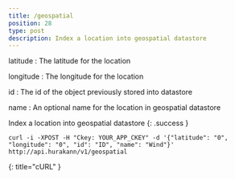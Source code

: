 ```yaml
---
title: /geospatial
position: 28
type: post
description: Index a location into geospatial datastore
---
```

latitude
: The latitude for the location

longitude
: The longitude for the location

id
: The id of the object previously stored into datastore

name
: An optional name for the location in geospatial datastore

Index a location into geospatial datastore
{: .success }

~~~ shell
curl -i -XPOST -H "Ckey: YOUR_APP_CKEY" -d '{"latitude": "0", "longitude": "0", "id": "ID", "name": "Wind"}' http://api.hurakann/v1/geospatial
~~~
{: title="cURL" }
